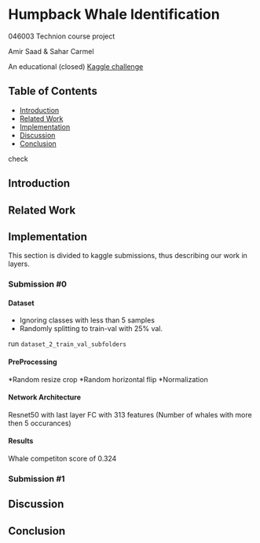 # Humpback Whale Identification
046003 Technion course project

Amir Saad & Sahar Carmel

An educational (closed) [Kaggle challenge](https://www.kaggle.com/c/whale-categorization-playground)

## Table of Contents
- [Introduction](#Introduction)
- [Related Work](#Related-Work)
- [Implementation](#Implementation)
- [Discussion](#Discussion)
- [Conclusion](#Conclusion)

check

## Introduction
## Related Work
## Implementation
This section is divided to kaggle submissions, thus describing our work in layers.
### Submission #0
#### Dataset
* Ignoring classes with less than 5 samples
* Randomly splitting to train-val with 25% val.

run `dataset_2_train_val_subfolders`

#### PreProcessing
*Random resize crop
*Random horizontal flip
*Normalization


#### Network Architecture
Resnet50 with last layer FC with 313 features (Number of whales with more then 5 occurances)
#### Results
Whale competiton score of 0.324
### Submission #1
## Discussion
## Conclusion
